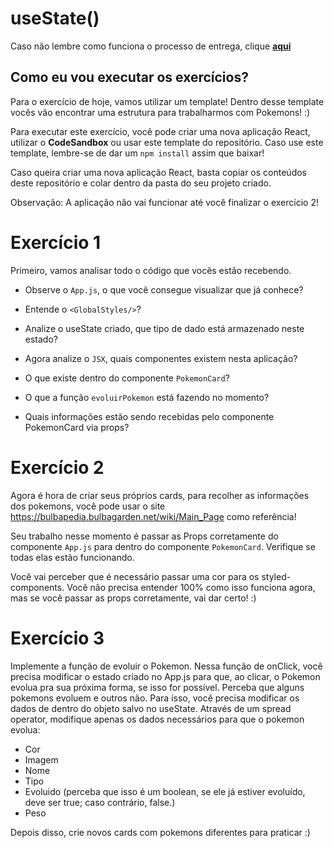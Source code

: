 # useState()

Caso não lembre como funciona o processo de entrega, clique [**aqui**](https://github.com/labenuexercicios/instrucoes-entrega)


## Como eu vou executar os exercícios?
Para o exercício de hoje, vamos utilizar um template! Dentro desse template vocês vão encontrar uma estrutura para trabalharmos com Pokemons! :) 


Para executar este exercício, você pode criar uma nova aplicação React, utilizar o **CodeSandbox** ou usar este template do repositório.
Caso use este template, lembre-se de dar um `npm install` assim que baixar! 

Caso queira criar uma nova aplicação React, basta copiar os conteúdos deste repositório e colar dentro da pasta do seu projeto criado.

Observação: A aplicação não vai funcionar até você finalizar o exercício 2!

# Exercício 1

Primeiro, vamos analisar todo o código que vocês estão recebendo. 

- Observe o `App.js`, o que você consegue visualizar que já conhece? 
- Entende o `<GlobalStyles/>`?
- Analize o useState criado, que tipo de dado está armazenado neste estado?

- Agora analize o `JSX`, quais componentes existem nesta aplicação?
- O que existe dentro do componente `PokemonCard`?
- O que a função `evoluirPokemon` está fazendo no momento?
- Quais informações estão sendo recebidas pelo componente PokemonCard via props?


# Exercício 2

Agora é hora de criar seus próprios cards, para recolher as informações dos pokemons, você pode usar o site https://bulbapedia.bulbagarden.net/wiki/Main_Page como referência! 

Seu trabalho nesse momento é passar as Props corretamente do componente `App.js` para dentro do componente `PokemonCard`. Verifique se todas elas estão funcionando.

Você vai perceber que é necessário passar uma cor para os styled-components. Você não precisa entender 100% como isso funciona agora, mas se você passar as props corretamente, vai dar certo! :) 


# Exercício 3
 Implemente a função de evoluir o Pokemon. Nessa função de onClick, você precisa modificar o estado criado no App.js para que, ao clicar, o Pokemon evolua pra sua próxima forma, se isso for possível.
Perceba que alguns pokemons evoluem e outros não.
Para isso, você precisa modificar os dados de dentro do objeto salvo no useState. Através de um spread operator, modifique apenas os dados necessários para que o pokemon evolua: 

- Cor
- Imagem
- Nome
- Tipo
- Evoluido (perceba que isso é um boolean, se ele já estiver evoluído, deve ser true; caso contrário, false.)
- Peso

Depois disso, crie novos cards com pokemons diferentes para praticar :) 
